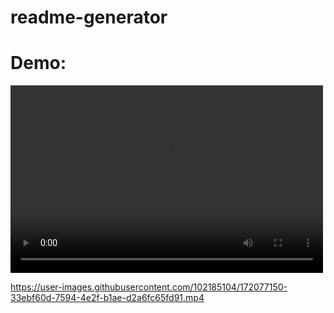 # readme-generator

# Demo:
<video width ="500" height ="300" src="src/demo.mp4" controls></video>


https://user-images.githubusercontent.com/102185104/172077150-33ebf60d-7594-4e2f-b1ae-d2a6fc65fd91.mp4

